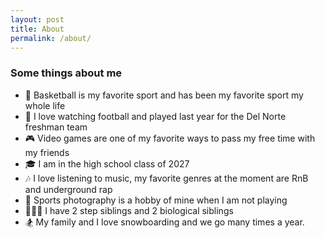 ```yaml
---
layout: post
title: About
permalink: /about/
---
```


### Some things about me


- 🏀 Basketball is my favorite sport and has been my favorite sport my whole life
- 🏈 I love watching football and played last year for the Del Norte freshman team 
- 🎮 Video games are one of my favorite ways to pass my free time with my friends 
- 🎓 I am in the high school class of 2027
- 🎶 I love listening to music, my favorite genres at the moment are RnB and underground rap 
- 📸 Sports photography is a hobby of mine when I am not playing
- 👨‍👦‍👦 I have 2 step siblings and 2 biological siblings
- 🏂 My family and I love snowboarding and we go many times a year.

<script src="https://utteranc.es/client.js"
        repo="{{ site.github_username }}/{{ site.github_repo | default: site.baseurl | remove: "/" }}"
        issue-term="title"
        theme="github-light"
        crossorigin="anonymous"
        async>
</script>

